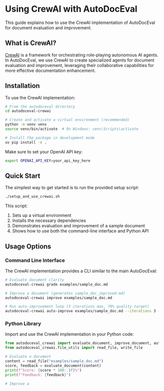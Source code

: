 # Using CrewAI with AutoDocEval

This guide explains how to use the CrewAI implementation of AutoDocEval for document evaluation and improvement.

## What is CrewAI?

[CrewAI](https://github.com/crewai/crewai) is a framework for orchestrating role-playing autonomous AI agents. In AutoDocEval, we use CrewAI to create specialized agents for document evaluation and improvement, leveraging their collaborative capabilities for more effective documentation enhancement.

## Installation

To use the CrewAI implementation:

```bash
# From the autodoceval directory
cd autodoceval-crewai

# Create and activate a virtual environment (recommended)
python -m venv venv
source venv/bin/activate  # On Windows: venv\Scripts\activate

# Install the package in development mode
uv pip install -e .
```

Make sure to set your OpenAI API key:

```bash
export OPENAI_API_KEY=your_api_key_here
```

## Quick Start

The simplest way to get started is to run the provided setup script:

```bash
./setup_and_use_crewai.sh
```

This script:
1. Sets up a virtual environment
2. Installs the necessary dependencies
3. Demonstrates evaluation and improvement of a sample document
4. Shows how to use both the command-line interface and Python API

## Usage Options

### Command Line Interface

The CrewAI implementation provides a CLI similar to the main AutoDocEval:

```bash
# Evaluate document clarity
autodoceval-crewai grade examples/sample_doc.md

# Improve a document (generates sample_doc_improved.md)
autodoceval-crewai improve examples/sample_doc.md

# Run auto-improvement loop (3 iterations max, 70% quality target)
autodoceval-crewai auto-improve examples/sample_doc.md --iterations 3 --target 0.7
```

### Python Library

Import and use the CrewAI implementation in your Python code:

```python
from autodoceval_crewai import evaluate_document, improve_document, auto_improve_document
from autodoceval_crewai.file_utils import read_file, write_file

# Evaluate a document
content = read_file("examples/sample_doc.md")
score, feedback = evaluate_document(content)
print(f"Score: {score * 100:.1f}%")
print(f"Feedback: {feedback}")

# Improve a
